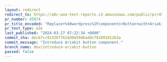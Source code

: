 ```yaml
---
layout: redirect
redirect_to: https://a8c-woo-test-reports.s3.amazonaws.com/public/pr/45974/e2e/index.html
pr_number: 45974
pr_title_encoded: "Replace+%40wordpress%2Fcomponents+Button+with+Ariakit+Button+in+blocks+f%2Fe+components"
pr_test_type: e2e
last_published: "2024-03-27 07:22:34 +0000"
commit_sha: decb7cc913267762dd9e59d6addc781893d1263a
commit_message: "Introduce Ariakit button component."
branch_name: dev/introduce-ariakit-button
passed: false
---
```

